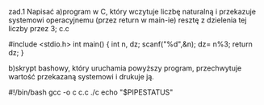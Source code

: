 zad.1
Napisać
  a)program w C, który wczytuje liczbę naturalną i przekazuje systemowi operacyjnemu (przez return w main-ie) resztę z dzielenia tej liczby przez 3;
c.c

#include <stdio.h>
int main()
{
int n, dz;
scanf("%d",&n);
dz= n%3;
return dz;
}

  b)skrypt bashowy, który uruchamia powyższy program, przechwytuje wartość przekazaną systemowi i drukuje ją. 

#!/bin/bash
gcc -o c c.c
./c
echo "$PIPESTATUS"

